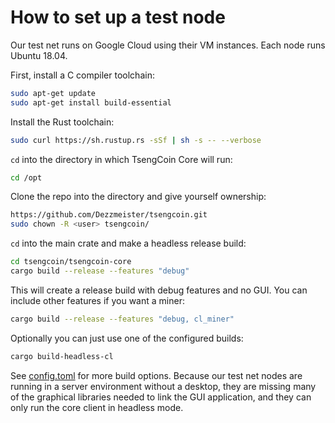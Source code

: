# How to set up a test node

Our test net runs on Google Cloud using their VM instances. Each node runs Ubuntu 18.04.

First, install a C compiler toolchain:

```sh
sudo apt-get update
sudo apt-get install build-essential
```

Install the Rust toolchain:

```sh
sudo curl https://sh.rustup.rs -sSf | sh -s -- --verbose
```

`cd` into the directory in which TsengCoin Core will run:

```sh
cd /opt
```

Clone the repo into the directory and give yourself ownership:

```sh
https://github.com/Dezzmeister/tsengcoin.git
sudo chown -R <user> tsengcoin/
```

`cd` into the main crate and make a headless release build:

```sh
cd tsengcoin/tsengcoin-core
cargo build --release --features "debug"
```

This will create a release build with debug features and no GUI. You can include other features if you want a miner:

```sh
cargo build --release --features "debug, cl_miner"
```

Optionally you can just use one of the configured builds:

```sh
cargo build-headless-cl
```

See [config.toml](../tsengcoin-core/.cargo/config.toml) for more build options. Because our test net nodes are running in a server environment without a desktop, they are missing many of the graphical libraries needed to link the GUI application, and they can only run the core client in headless mode.
